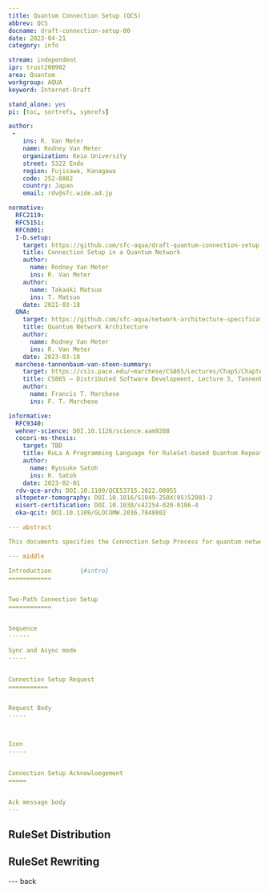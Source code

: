 ```yaml
---
title: Quantum Connection Setup (QCS)
abbrev: QCS
docname: draft-connection-setup-00
date: 2023-04-21
category: info

stream: independent
ipr: trust200902
area: Quantum
workgroup: AQUA
keyword: Internet-Draft

stand_alone: yes
pi: [toc, sortrefs, symrefs]

author:
 -
    ins: R. Van Meter
    name: Rodney Van Meter
    organization: Keio University
    street: 5322 Endo
    region: Fujisawa, Kanagawa
    code: 252-0882
    country: Japan
    email: rdv@sfc.wide.ad.jp

normative:
  RFC2119:
  RFC5151:
  RFC6001:
  I-D.setup:
    target: https://github.com/sfc-aqua/draft-quantum-connection-setup
    title: Connection Setup in a Quantum Network
    author:
      name: Rodney Van Meter
      ins: R. Van Meter
    author:
      name: Takaaki Matsuo
      ins: T. Matsuo
    date: 2021-03-18
  QNA:
    target: https://github.com/sfc-aqua/network-architecture-specifications
    title: Quantum Network Architecture
    author:
      name: Rodney Van Meter
      ins: R. Van Meter
    date: 2023-03-18
  marchese-tannenbaum-van-steen-summary:
    target: https://csis.pace.edu/~marchese/CS865/Lectures/Chap5/Chapter5a.htm
    title: CS865 – Distributed Software Development, Lecture 5, Tannenbaum and Van Steen – Chapter 5
    author:
      name: Francis T. Marchese
      ins: F. T. Marchese

informative:
  RFC9340:
  wehner-science: DOI.10.1126/science.aam9288
  cocori-ms-thesis:
    target: TBD
    title: RuLa A Programming Language for RuleSet-based Quantum Repeaters
    author:
      name: Ryosuke Satoh
      ins: R. Satoh
    date: 2023-02-01
  rdv-qce-arch: DOI.10.1109/QCE53715.2022.00055
  altepeter-tomography: DOI.10.1016/S1049-250X(05)52003-2
  eisert-certification: DOI.10.1038/s42254-020-0186-4
  oka-qcit: DOI.10.1109/GLOCOMW.2016.7848802

--- abstract

This documents specifies the Connection Setup Process for quantum network nodes.

--- middle

Introduction        {#intro}
============


Two-Path Connection Setup
============


Sequence
------

Sync and Async mode
-----


Connection Setup Request
===========


Request Body
-----



Icon
-----


Connection Setup Acknowloegement
=====


Ack message body
---  
```


RuleSet Distribution
--- 

RuleSet Rewriting
---



--- back



